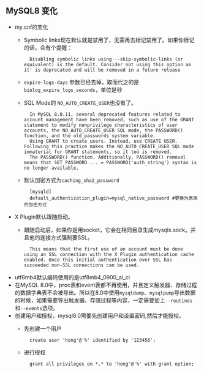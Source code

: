 ## MySQL8 变化
- my.cnf的变化
	- Symbolic links现在默认就是禁用了，无需再去标记禁用了。如果你标记的话，会有个提醒：

            Disabling symbolic links using --skip-symbolic-links (or equivalent) is the default. Consider not using this option as it' is deprecated and will be removed in a future release
	- `expire-logs-days` 参数已经去掉，取而代之的是 `binlog_expire_logs_seconds`，单位是秒
	- SQL Mode的 `NO_AUTO_CREATE_USER`也没有了。
	
    		In MySQL 8.0.11, several deprecated features related to account management have been removed, such as use of the GRANT statement to modify nonprivilege characteristics of user accounts, the NO_AUTO_CREATE_USER SQL mode, the PASSWORD() function, and the old_passwords system variable.
			Using GRANT to create users. Instead, use CREATE USER. Following this practice makes the NO_AUTO_CREATE_USER SQL mode immaterial for GRANT statements, so it too is removed.
            The PASSWORD() function. Additionally, PASSWORD() removal means that SET PASSWORD ... = PASSWORD('auth_string') syntax is no longer available.
	- 默认加密方式为`caching_sha2_password`
	
    		[mysqld]
    		default_authentication_plugin=mysql_native_password #更换为原来的加密方式
- X Plugin默认跟随启动。
	- 跟随启动后，如果你是用socket，它会在相同目录生成mysqlx.sock。并且他的连接方式强制要SSL。
    
    		This means that the first use of an account must be done using an SSL connection with the X Plugin authentication cache enabled. Once this initial authentication over SSL has succeeded non-SSL connections can be used.
- utf8mb4默认编码使用的是utf8mb4_0900_ai_ci
- 在MySQL 8.0中，proc表和event表都不再使用，并且定义触发器、存储过程的数据字典表不会被导出。所以在8.0中使用`mysqldump`、`mysqlpump`导出数据的时候，如果需要导出触发器、存储过程等内容，一定需要加上`--routines`和`--events`选项。
- 创建用户和授权，mysql8.0需要先创建用户和设置密码,然后才能授权。
	- 先创建一个用户

			create user 'hong'@'%' identified by '123456';
	- 进行授权

			grant all privileges on *.* to 'hong'@'%' with grant option;